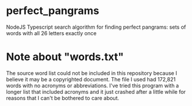 # perfect_pangrams
NodeJS Typescript search algorithm for finding perfect pangrams: sets of words with all 26 letters exactly once

# Note about "words.txt"

The source word list could not be included in this repository because I believe it may be a copyrighted document. The file I used had 172,821 words with no acronyms or abbreviations. I've tried this program with a longer list that included acronyms and it just crashed after a little while for reasons that I can't be bothered to care about.